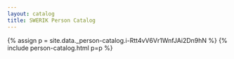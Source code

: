 ```yaml
---
layout: catalog
title: SWERIK Person Catalog
---
```

{% assign p = site.data._person-catalog.i-Rtt4vV6Vr1WnfJAi2Dn9hN %}
{% include person-catalog.html p=p %}

